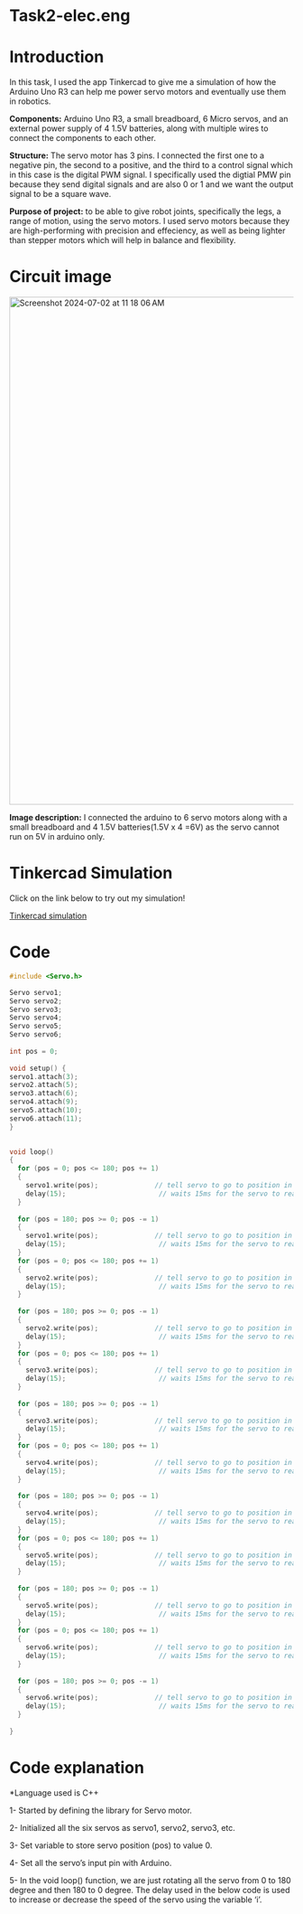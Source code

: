 # Task2-elec.eng
# Introduction

In this task, I used the app Tinkercad to give me a simulation of how the Arduino Uno R3 can help me power servo motors and eventually use them in robotics.

__Components:__ Arduino Uno R3, a small breadboard, 6 Micro servos, and an external power supply of 4 1.5V batteries, along with multiple wires to connect the components to each other.

__Structure:__ The servo motor has 3 pins. I connected the first one to a negative pin, the second to a positive, and the third to a control signal which in this case is the digital PWM signal. I specifically used the digtial PMW pin because they send digital signals and are also 0 or 1 and we want the output signal to be a square wave.

__Purpose of project:__ to be able to give robot joints, specifically the legs, a range of motion, using the servo motors. I used servo motors because they are high-performing with precision and effeciency, as well as being lighter than stepper motors which will help in balance and flexibility.
 


# Circuit image
<img width="899" alt="Screenshot 2024-07-02 at 11 18 06 AM" src="https://github.com/Remasj/Task2-elec.eng/assets/144160139/a762725b-4cb6-4a45-8072-f5df73aacde6">

__Image description:__
I connected the arduino to 6 servo motors along with a small breadboard and 4 1.5V batteries(1.5V x 4 =6V) as the servo cannot run on 5V in arduino only.

# Tinkercad Simulation
Click on the link below to try out my simulation!

[Tinkercad simulation](https://www.tinkercad.com/things/kzcujmXtH5q-magnificent-amberis/editel?tenant=circuits)

# Code
``` C++
#include <Servo.h>

Servo servo1;
Servo servo2;
Servo servo3;
Servo servo4;
Servo servo5;
Servo servo6;
 
int pos = 0;
 
void setup() {
servo1.attach(3);
servo2.attach(5);
servo3.attach(6);
servo4.attach(9);
servo5.attach(10);
servo6.attach(11);
}
 

void loop() 
{
  for (pos = 0; pos <= 180; pos += 1) 
  { 
    servo1.write(pos);              // tell servo to go to position in variable 'pos'
    delay(15);                       // waits 15ms for the servo to reach the position
  }
  
  for (pos = 180; pos >= 0; pos -= 1) 
  { 
    servo1.write(pos);              // tell servo to go to position in variable 'pos'
    delay(15);                       // waits 15ms for the servo to reach the position
  }
  for (pos = 0; pos <= 180; pos += 1) 
  { 
    servo2.write(pos);              // tell servo to go to position in variable 'pos'
    delay(15);                       // waits 15ms for the servo to reach the position
  }
  
  for (pos = 180; pos >= 0; pos -= 1) 
  { 
    servo2.write(pos);              // tell servo to go to position in variable 'pos'
    delay(15);                       // waits 15ms for the servo to reach the position
  }
  for (pos = 0; pos <= 180; pos += 1) 
  { 
    servo3.write(pos);              // tell servo to go to position in variable 'pos'
    delay(15);                       // waits 15ms for the servo to reach the position
  }
  
  for (pos = 180; pos >= 0; pos -= 1) 
  { 
    servo3.write(pos);              // tell servo to go to position in variable 'pos'
    delay(15);                       // waits 15ms for the servo to reach the position
  }
  for (pos = 0; pos <= 180; pos += 1) 
  { 
    servo4.write(pos);              // tell servo to go to position in variable 'pos'
    delay(15);                       // waits 15ms for the servo to reach the position
  }
  
  for (pos = 180; pos >= 0; pos -= 1) 
  { 
    servo4.write(pos);              // tell servo to go to position in variable 'pos'
    delay(15);                       // waits 15ms for the servo to reach the position
  }
  for (pos = 0; pos <= 180; pos += 1) 
  { 
    servo5.write(pos);              // tell servo to go to position in variable 'pos'
    delay(15);                       // waits 15ms for the servo to reach the position
  }
  
  for (pos = 180; pos >= 0; pos -= 1) 
  { 
    servo5.write(pos);              // tell servo to go to position in variable 'pos'
    delay(15);                       // waits 15ms for the servo to reach the position
  }
  for (pos = 0; pos <= 180; pos += 1) 
  { 
    servo6.write(pos);              // tell servo to go to position in variable 'pos'
    delay(15);                       // waits 15ms for the servo to reach the position
  }
  
  for (pos = 180; pos >= 0; pos -= 1) 
  { 
    servo6.write(pos);              // tell servo to go to position in variable 'pos'
    delay(15);                       // waits 15ms for the servo to reach the position
  }
  
}
```
# Code explanation

*Language used is C++

1- Started by defining the library for Servo motor.

2- Initialized all the six servos as servo1, servo2, servo3, etc.

3- Set variable to store servo position (pos) to value 0.

4- Set all the servo’s input pin with Arduino.

5- In the void loop() function, we are just rotating all the servo from 0 to 180 degree and then 180 to 0 degree. The delay used in the below code is used to increase or decrease the speed of the servo using the variable ‘i’.
  



